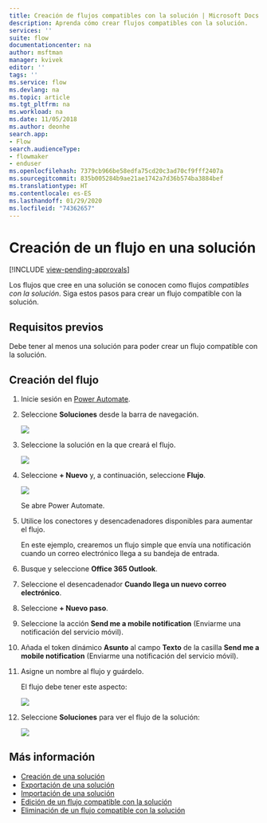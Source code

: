 ```yaml
---
title: Creación de flujos compatibles con la solución | Microsoft Docs
description: Aprenda cómo crear flujos compatibles con la solución.
services: ''
suite: flow
documentationcenter: na
author: msftman
manager: kvivek
editor: ''
tags: ''
ms.service: flow
ms.devlang: na
ms.topic: article
ms.tgt_pltfrm: na
ms.workload: na
ms.date: 11/05/2018
ms.author: deonhe
search.app:
- Flow
search.audienceType:
- flowmaker
- enduser
ms.openlocfilehash: 7379cb966be58edfa75cd20c3ad70cf9fff2407a
ms.sourcegitcommit: 835b005284b9ae21ae1742a7d36b574ba3884bef
ms.translationtype: HT
ms.contentlocale: es-ES
ms.lasthandoff: 01/29/2020
ms.locfileid: "74362657"
---
```

# <a name="create-a-flow-in-a-solution"></a>Creación de un flujo en una solución
[!INCLUDE [view-pending-approvals](includes/cc-rebrand.md)]

Los flujos que cree en una solución se conocen como flujos *compatibles con la solución*. Siga estos pasos para crear un flujo compatible con la solución.

## <a name="prerequisites"></a>Requisitos previos

Debe tener al menos una solución para poder crear un flujo compatible con la solución.

## <a name="create-the-flow"></a>Creación del flujo 

1. Inicie sesión en [Power Automate](https://flow.microsoft.com).
1. Seleccione **Soluciones** desde la barra de navegación.

   ![](./media/create-flow-solution/select-solutions-from-left-nav.png)

1. Seleccione la solución en la que creará el flujo.

   ![](./media/create-flow-solution/new-solution-created.png)

1. Seleccione **+ Nuevo** y, a continuación, seleccione **Flujo**.

   ![](./media/create-flow-solution/select-new-flow.png)

   Se abre Power Automate.

1. Utilice los conectores y desencadenadores disponibles para aumentar el flujo.

   En este ejemplo, crearemos un flujo simple que envía una notificación cuando un correo electrónico llega a su bandeja de entrada.
1. Busque y seleccione **Office 365 Outlook**.
1. Seleccione el desencadenador **Cuando llega un nuevo correo electrónico**.
1. Seleccione **+ Nuevo paso**.
1. Seleccione la acción **Send me a mobile notification** (Enviarme una notificación del servicio móvil).
1. Añada el token dinámico **Asunto** al campo **Texto** de la casilla **Send me a mobile notification** (Enviarme una notificación del servicio móvil).
1. Asigne un nombre al flujo y guárdelo.

   El flujo debe tener este aspecto:

   ![](./media/create-flow-solution/new-email-notification-flow.png)
   
1. Seleccione **Soluciones** para ver el flujo de la solución:

   ![](./media/create-flow-solution/new-flow-inside-solution.png)

## <a name="learn-more"></a>Más información

* [Creación de una solución](./overview-solution-flows.md)
* [Exportación de una solución](./export-flow-solution.md)
* [Importación de una solución](./import-flow-solution.md)
* [Edición de un flujo compatible con la solución](./edit-solution-aware-flow.md)
* [Eliminación de un flujo compatible con la solución](./remove-solution-aware-flow.md)

